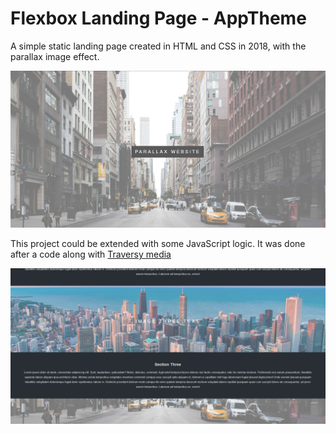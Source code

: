 # Flexbox Landing Page - AppTheme

A simple static landing page created in HTML and CSS in 2018, with the parallax image effect.

![Homepage](./homepage.png)

This project could be extended with some JavaScript logic. It was done after a code along with [Traversy media](https://www.youtube.com/c/TraversyMedia)

![Scroll section](./scroll.png)